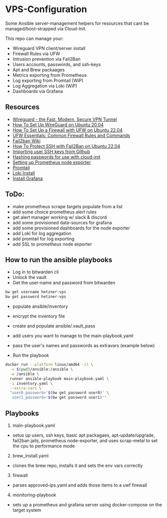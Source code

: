 # VPS-Configuration

Some Ansible server-management helpers for resources that cant be managed/boot-strapped via Cloud-Init.

This repo can manage your:

- Wireguard VPN client/server install
- Firewall Rules via UFW
- Intrusion prevention via Fail2Ban
- Users accounts, passwords, and ssh-keys
- Apt and Brew packaages
- Metrics exporting from Prometheus
- Log exporting from Promtail (WiP)
- Log Aggregation via Loki (WiP)
- Dashboards via Grafana

## Resources

- [Wireguard - the Fast, Modern, Secure VPN Tunnel](https://www.wireguard.com/)
- [How To Set Up WireGuard on Ubuntu 20.04](https://www.digitalocean.com/community/tutorials/how-to-set-up-wireguard-on-ubuntu-20-04)
- [How To Set Up a Firewall with UFW on Ubuntu 22.04](https://www.digitalocean.com/community/tutorials/how-to-set-up-a-firewall-with-ufw-on-ubuntu-22-04)
- [UFW Essentials: Common Firewall Rules and Commands](https://www.digitalocean.com/community/tutorials/ufw-essentials-common-firewall-rules-and-commands)
- [Fail2ban Wiki](https://github.com/fail2ban/fail2ban/wiki)
- [How To Protect SSH with Fail2Ban on Ubuntu 22.04](https://www.digitalocean.com/community/tutorials/how-to-protect-ssh-with-fail2ban-on-ubuntu-22-04)
- [Importing user SSH keys from Github](https://github.com/dustinkirkland/ssh-import-id)
- [Hashing passwords for use with cloud-init](https://cloudinit.readthedocs.io/en/latest/topics/examples.html)
- [Setting up Prometheus node exporter](https://prometheus.io/docs/guides/node-exporter/)
- [Promtail](https://grafana.com/docs/loki/latest/clients/promtail/)
- [Loki Install](https://grafana.com/docs/loki/latest/installation/?pg=oss-loki&plcmt=resources)
- [Install Grafana](https://grafana.com/docs/grafana/latest/setup-grafana/installation/docker/)

## ToDo:

- make prometheus scrape targets populate from a list
- add some choice prometheus alert rules
- get alert manager working w/ slack & discord
- add some provisioned data-sources for grafana
- add some provisioned dashboards for the node exporter
- add Loki for log aggregation
- add promtail for log exporting
- add SSL to prometheus node exporter

## How to run the ansible playbooks

- Log in to bitwarden cli
- Unlock the vault
- Get the user-name and password from bitwarden

```bash
bw get username hetzner-vps
bw get password hetzner-vps
```

- populate ansible/inventory 

- encrypt the inventory file

- create and populate ansible/.vault_pass

- add users you want to manage to the main-playbook.yaml

- pass the user's names and passwords as extravars (example below)

- Run the playbook 

```bash
docker run --platform linux/amd64 -it \
  -v $(pwd)/ansible:/ansible \
  -w /ansible \
  runner ansible-playbook main-playbook.yaml \
  -i inventory.yaml \
  --extra-vars \
  "user0_password='$(bw get password user0)' \
   user1_password='$(bw get password user1)'"

```

## Playbooks

1. main-playbook.yaml
  - setus up users, ssh keys, basic apt packagaes, apt-update/upgrade, fail2ban jails, prometheus node-exporter, and uses scrap-metal to set the cpu to performance mode
  
2. brew_install.yaml
  - clones the brew repo, installs it and sets the env vars correctly
  
3. firewall
  - parses approved-ips.yaml and adds those items to a uwf firewall

4. monitoring-playbook
  - sets up a prometheus and grafana server using docker-compose on the target system

